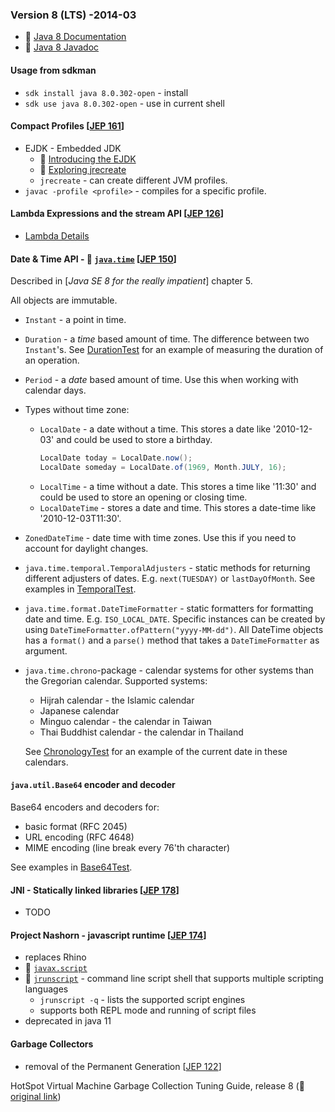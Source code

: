 ### Version 8 (LTS) -2014-03

* 🔗 [Java 8 Documentation](https://docs.oracle.com/javase/8/docs/)
* 🔗 [Java 8 Javadoc](https://docs.oracle.com/javase/8/docs/api/index.html?overview-summary.html)

#### Usage from sdkman

* `sdk install java 8.0.302-open` - install
* `sdk use java 8.0.302-open` - use in current shell

#### Compact Profiles [[JEP 161](https://openjdk.java.net/jeps/161)]

* EJDK - Embedded JDK
  * 🔗 [Introducing the EJDK](https://blogs.oracle.com/jtc/introducing-the-ejdk)
  * 🔗 [Exploring jrecreate](https://www.baeldung.com/jrecreate)
  * `jrecreate` - can create different JVM profiles.
* `javac -profile <profile>` - compiles for a specific profile.

#### Lambda Expressions and the stream API [[JEP 126](https://openjdk.java.net/jeps/126)]

* [Lambda Details](./lambda/lambda)

#### Date & Time API - 🔗 [`java.time`](https://docs.oracle.com/javase/8/docs/api/index.html?java/time/package-summary.html) [[JEP 150](https://openjdk.java.net/jeps/150)]

Described in [*Java SE 8 for the really impatient*] chapter 5.

All objects are immutable.

* `Instant` - a point in time.
* `Duration` - a *time* based amount of time. The difference between two `Instant`'s. See [DurationTest](./time/DurationTest.java) for an example of measuring the duration of an operation.
* `Period` - a *date* based amount of time. Use this when working with calendar days.
* Types without time zone:
  * `LocalDate` - a date without a time. This stores a date like '2010-12-03' and could be used to store a birthday.
    ```java
    LocalDate today = LocalDate.now();
    LocalDate someday = LocalDate.of(1969, Month.JULY, 16);
    ```
  * `LocalTime` - a time without a date. This stores a time like '11:30' and could be used to store an opening or closing time.
  * `LocalDateTime` - stores a date and time. This stores a date-time like '2010-12-03T11:30'.
* `ZonedDateTime` - date time with time zones. Use this if you need to account for daylight changes.
* `java.time.temporal.TemporalAdjusters` - static methods for returning different adjusters of dates. E.g. `next(TUESDAY)` or `lastDayOfMonth`. See examples in [TemporalTest](./time/TemporalTest.java).
* `java.time.format.DateTimeFormatter` - static formatters for formatting date and time. E.g. `ISO_LOCAL_DATE`. Specific instances can be created by using `DateTimeFormatter.ofPattern("yyyy-MM-dd")`. All DateTime objects has a `format()` and a `parse()` method that takes a `DateTimeFormatter` as argument.
* `java.time.chrono`-package - calendar systems for other systems than the Gregorian calendar. Supported systems:
  * Hijrah calendar - the Islamic calendar
  * Japanese calendar
  * Minguo calendar - the calendar in Taiwan
  * Thai Buddhist calendar - the calendar in Thailand

  See [ChronologyTest](./time/ChronologyTest.java) for an example of the current date in these calendars.

#### `java.util.Base64` encoder and decoder

Base64 encoders and decoders for:
* basic format (RFC 2045)
* URL encoding (RFC 4648)
* MIME encoding (line break every 76'th character)

See examples in [Base64Test](./util/Base64Test.java).

#### JNI - Statically linked libraries [[JEP 178](https://openjdk.java.net/jeps/178)]

* TODO

#### Project Nashorn - javascript runtime [[JEP 174](https://openjdk.java.net/jeps/174)]

* replaces Rhino
* 🔗 [`javax.script`](https://docs.oracle.com/javase/8/docs/api/index.html?javax/script/package-summary.html)
* 🔗 [`jrunscript`](https://docs.oracle.com/javase/8/docs/technotes/tools/windows/jrunscript.html) - command line script shell that supports multiple scripting languages
  * `jrunscript -q` - lists the supported script engines
  * supports both REPL mode and running of script files
* deprecated in java 11

#### Garbage Collectors

* removal of the Permanent Generation [[JEP 122](https://openjdk.java.net/jeps/122)]

HotSpot Virtual Machine Garbage Collection Tuning Guide, release 8 (🔗 [original link](https://docs.oracle.com/javase/8/docs/technotes/guides/vm/gctuning/index.html))
